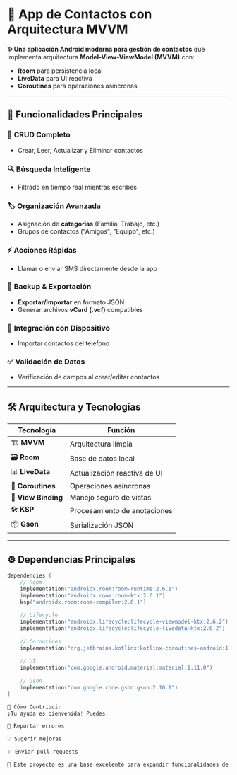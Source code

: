 # 📱 **App de Contactos con Arquitectura MVVM**  

**✨ Una aplicación Android moderna para gestión de contactos** que implementa arquitectura **Model-View-ViewModel (MVVM)** con:  
- **Room** para persistencia local  
- **LiveData** para UI reactiva  
- **Coroutines** para operaciones asíncronas  

---

## 🚀 **Funcionalidades Principales**  

### 🔄 **CRUD Completo**  
- Crear, Leer, Actualizar y Eliminar contactos  

### 🔍 **Búsqueda Inteligente**  
- Filtrado en tiempo real mientras escribes  

### 🏷️ **Organización Avanzada**  
- Asignación de **categorías** (Familia, Trabajo, etc.)  
- Grupos de contactos ("Amigos", "Equipo", etc.)  

### ⚡ **Acciones Rápidas**  
- Llamar o enviar SMS directamente desde la app  

### 📂 **Backup & Exportación**  
- **Exportar/Importar** en formato JSON  
- Generar archivos **vCard (.vcf)** compatibles  

### 📲 **Integración con Dispositivo**  
- Importar contactos del teléfono  

### ✅ **Validación de Datos**  
- Verificación de campos al crear/editar contactos  

---

## 🛠️ **Arquitectura y Tecnologías**  

| Tecnología | Función |
|------------|---------|
| 🏗️ **MVVM** | Arquitectura limpia |
| 🗃️ **Room** | Base de datos local |
| 📊 **LiveData** | Actualización reactiva de UI |
| 🧵 **Coroutines** | Operaciones asíncronas |
| 🔗 **View Binding** | Manejo seguro de vistas |
| 🛠️ **KSP** | Procesamiento de anotaciones |
| 📦 **Gson** | Serialización JSON |


---

## ⚙️ **Dependencias Principales**  

```kotlin
dependencies {
    // Room
    implementation("androidx.room:room-runtime:2.6.1")
    implementation("androidx.room:room-ktx:2.6.1")
    ksp("androidx.room:room-compiler:2.6.1")
    
    // Lifecycle
    implementation("androidx.lifecycle:lifecycle-viewmodel-ktx:2.6.2")
    implementation("androidx.lifecycle:lifecycle-livedata-ktx:2.6.2")
    
    // Coroutines
    implementation("org.jetbrains.kotlinx:kotlinx-coroutines-android:1.7.1")
    
    // UI
    implementation("com.google.android.material:material:1.11.0")
    
    // Gson
    implementation("com.google.code.gson:gson:2.10.1")
}

🤝 Cómo Contribuir
¡Tu ayuda es bienvenida! Puedes:

🐛 Reportar errores

💡 Sugerir mejoras

✨ Enviar pull requests

📌 Este proyecto es una base excelente para expandir funcionalidades de contactos.

